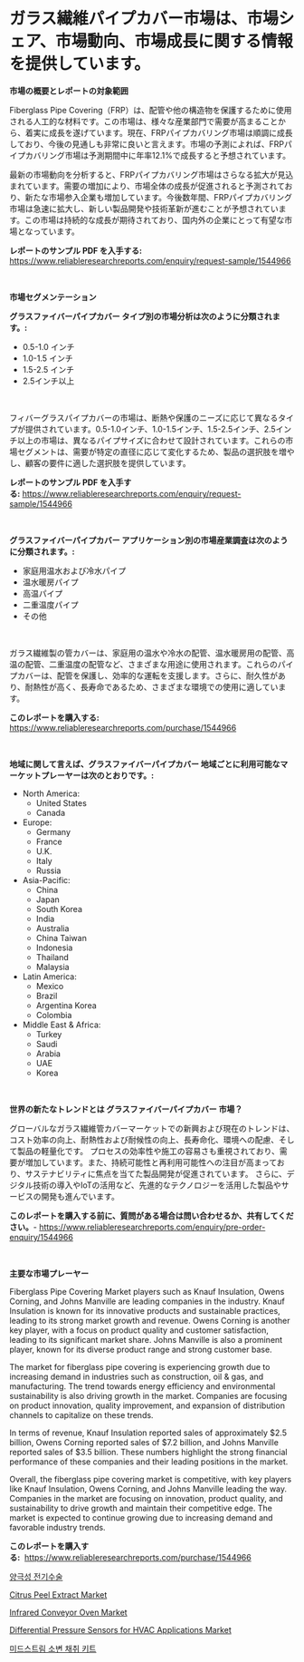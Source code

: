 <p><h1>ガラス繊維パイプカバー市場は、市場シェア、市場動向、市場成長に関する情報を提供しています。</h1></p><p><strong>市場の概要とレポートの対象範囲</strong></p>
<p><p>Fiberglass Pipe Covering（FRP）は、配管や他の構造物を保護するために使用される人工的な材料です。この市場は、様々な産業部門で需要が高まることから、着実に成長を遂げています。現在、FRPパイプカバリング市場は順調に成長しており、今後の見通しも非常に良いと言えます。市場の予測によれば、FRPパイプカバリング市場は予測期間中に年率12.1%で成長すると予想されています。</p><p>最新の市場動向を分析すると、FRPパイプカバリング市場はさらなる拡大が見込まれています。需要の増加により、市場全体の成長が促進されると予測されており、新たな市場参入企業も増加しています。今後数年間、FRPパイプカバリング市場は急速に拡大し、新しい製品開発や技術革新が進むことが予想されています。この市場は持続的な成長が期待されており、国内外の企業にとって有望な市場となっています。</p></p>
<p><strong>レポートのサンプル PDF を入手する:</strong> <a href="https://www.reliableresearchreports.com/enquiry/request-sample/1544966">https://www.reliableresearchreports.com/enquiry/request-sample/1544966</a></p>
<p>&nbsp;</p>
<p><strong>市場セグメンテーション</strong></p>
<p><strong>グラスファイバーパイプカバー タイプ別の市場分析は次のように分類されます。:</strong></p>
<p><ul><li>0.5-1.0 インチ</li><li>1.0-1.5 インチ</li><li>1.5-2.5 インチ</li><li>2.5インチ以上</li></ul></p>
<p>&nbsp;</p>
<p><p>フィバーグラスパイプカバーの市場は、断熱や保護のニーズに応じて異なるタイプが提供されています。0.5-1.0インチ、1.0-1.5インチ、1.5-2.5インチ、2.5インチ以上の市場は、異なるパイプサイズに合わせて設計されています。これらの市場セグメントは、需要が特定の直径に応じて変化するため、製品の選択肢を増やし、顧客の要件に適した選択肢を提供しています。</p></p>
<p><strong>レポートのサンプル PDF を入手する:</strong>&nbsp;<a href="https://www.reliableresearchreports.com/enquiry/request-sample/1544966">https://www.reliableresearchreports.com/enquiry/request-sample/1544966</a></p>
<p>&nbsp;</p>
<p><strong> グラスファイバーパイプカバー アプリケーション別の市場産業調査は次のように分類されます。:</strong></p>
<p><ul><li>家庭用温水および冷水パイプ</li><li>温水暖房パイプ</li><li>高温パイプ</li><li>二重温度パイプ</li><li>その他</li></ul></p>
<p>&nbsp;</p>
<p><p>ガラス繊維製の管カバーは、家庭用の温水や冷水の配管、温水暖房用の配管、高温の配管、二重温度の配管など、さまざまな用途に使用されます。これらのパイプカバーは、配管を保護し、効率的な運転を支援します。さらに、耐久性があり、耐熱性が高く、長寿命であるため、さまざまな環境での使用に適しています。</p></p>
<p><strong>このレポートを購入する:</strong>&nbsp; <a href="https://www.reliableresearchreports.com/purchase/1544966">https://www.reliableresearchreports.com/purchase/1544966</a></p>
<p>&nbsp;</p>
<p><strong>地域に関して言えば、グラスファイバーパイプカバー 地域ごとに利用可能なマーケットプレーヤーは次のとおりです。:</strong></p>
<p><ul>
    <li>
        North America:
        <ul>
            <li>United States</li>
            <li>Canada</li>
        </ul>
    </li>
    <li>
        Europe:
        <ul>
            <li>Germany</li>
            <li>France</li>
            <li>U.K.</li>
            <li>Italy</li>
            <li>Russia</li>
        </ul>
    </li>
    <li>
        Asia-Pacific:
        <ul>
            <li>China</li>
            <li>Japan</li>
            <li>South Korea</li>
            <li>India</li>
            <li>Australia</li>
            <li>China Taiwan</li>
            <li>Indonesia</li>
            <li>Thailand</li>
            <li>Malaysia</li>
        </ul>
    </li>
    <li>
        Latin America:
        <ul>
            <li>Mexico</li>
            <li>Brazil</li>
            <li>Argentina Korea</li>
            <li>Colombia</li>
        </ul>
    </li>
    <li>
        Middle East & Africa:
        <ul>
            <li>Turkey</li>
            <li>Saudi</li>
            <li>Arabia</li>
            <li>UAE</li>
            <li>Korea</li>
        </ul>
    </li>
    </ul></p>
<p>&nbsp;</p>
<p><strong>世界の新たなトレンドとは グラスファイバーパイプカバー 市場？</strong></p>
<p><p>グローバルなガラス繊維管カバーマーケットでの新興および現在のトレンドは、コスト効率の向上、耐熱性および耐候性の向上、長寿命化、環境への配慮、そして製品の軽量化です。 プロセスの効率性や施工の容易さも重視されており、需要が増加しています。また、持続可能性と再利用可能性への注目が高まっており、サステナビリティに焦点を当てた製品開発が促進されています。 さらに、デジタル技術の導入やIoTの活用など、先進的なテクノロジーを活用した製品やサービスの開発も進んでいます。</p></p>
<p><strong>このレポートを購入する前に、質問がある場合は問い合わせるか、共有してください。</strong>- <a href="https://www.reliableresearchreports.com/enquiry/pre-order-enquiry/1544966">https://www.reliableresearchreports.com/enquiry/pre-order-enquiry/1544966</a></p>
<p>&nbsp;</p>
<p><strong>主要な市場プレーヤー</strong></p>
<p><p>Fiberglass Pipe Covering Market players such as Knauf Insulation, Owens Corning, and Johns Manville are leading companies in the industry. Knauf Insulation is known for its innovative products and sustainable practices, leading to its strong market growth and revenue. Owens Corning is another key player, with a focus on product quality and customer satisfaction, leading to its significant market share. Johns Manville is also a prominent player, known for its diverse product range and strong customer base.</p><p>The market for fiberglass pipe covering is experiencing growth due to increasing demand in industries such as construction, oil & gas, and manufacturing. The trend towards energy efficiency and environmental sustainability is also driving growth in the market. Companies are focusing on product innovation, quality improvement, and expansion of distribution channels to capitalize on these trends.</p><p>In terms of revenue, Knauf Insulation reported sales of approximately $2.5 billion, Owens Corning reported sales of $7.2 billion, and Johns Manville reported sales of $3.5 billion. These numbers highlight the strong financial performance of these companies and their leading positions in the market.</p><p>Overall, the fiberglass pipe covering market is competitive, with key players like Knauf Insulation, Owens Corning, and Johns Manville leading the way. Companies in the market are focusing on innovation, product quality, and sustainability to drive growth and maintain their competitive edge. The market is expected to continue growing due to increasing demand and favorable industry trends.</p></p>
<p><strong>このレポートを購入する:</strong>&nbsp;&nbsp;<a href="https://www.reliableresearchreports.com/purchase/1544966">https://www.reliableresearchreports.com/purchase/1544966</a></p>
<p><p><a href="https://github.com/vsap75a286l/Market-Research-Report-List-1/blob/main/381110012780.md">양극성 전기수술</a></p><p><a href="https://scarlet-rocket-c63.notion.site/Citrus-Peel-Extract-Market-Size-Focuses-on-Market-Dynamics-In-Depth-Analysis-and-Future-Projections-52a1fde4891a4f589feda5c6ce215e0e">Citrus Peel Extract Market</a></p><p><a href="https://view.publitas.com/reportprime-1/infrared-conveyor-oven-market-research-report-provides-critical-insights-that-can-help-shape-business-development-and-investment-strategies/">Infrared Conveyor Oven Market</a></p><p><a href="https://github.com/johnbach50/Market-Research-Report-List-2/blob/main/differential-pressure-sensors-for-hvac-applications-market.md">Differential Pressure Sensors for HVAC Applications Market</a></p><p><a href="https://github.com/Maeennan456456/Market-Research-Report-List-1/blob/main/774128812781.md">미드스트림 소변 채취 키트</a></p></p>